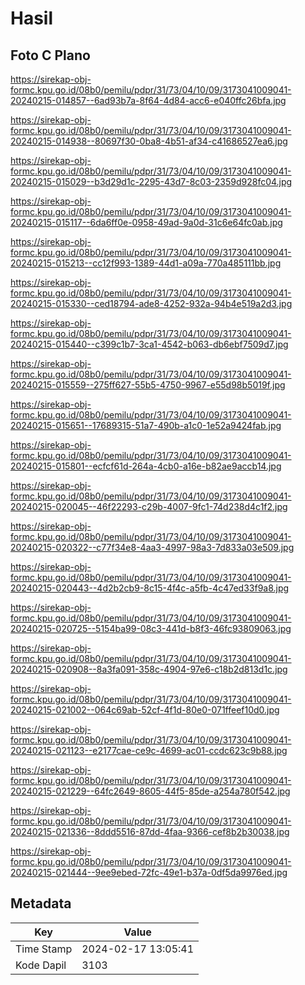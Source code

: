 # Hasil

## Foto C Plano

https://sirekap-obj-formc.kpu.go.id/08b0/pemilu/pdpr/31/73/04/10/09/3173041009041-20240215-014857--6ad93b7a-8f64-4d84-acc6-e040ffc26bfa.jpg

https://sirekap-obj-formc.kpu.go.id/08b0/pemilu/pdpr/31/73/04/10/09/3173041009041-20240215-014938--80697f30-0ba8-4b51-af34-c41686527ea6.jpg

https://sirekap-obj-formc.kpu.go.id/08b0/pemilu/pdpr/31/73/04/10/09/3173041009041-20240215-015029--b3d29d1c-2295-43d7-8c03-2359d928fc04.jpg

https://sirekap-obj-formc.kpu.go.id/08b0/pemilu/pdpr/31/73/04/10/09/3173041009041-20240215-015117--6da6ff0e-0958-49ad-9a0d-31c6e64fc0ab.jpg

https://sirekap-obj-formc.kpu.go.id/08b0/pemilu/pdpr/31/73/04/10/09/3173041009041-20240215-015213--cc12f993-1389-44d1-a09a-770a485111bb.jpg

https://sirekap-obj-formc.kpu.go.id/08b0/pemilu/pdpr/31/73/04/10/09/3173041009041-20240215-015330--ced18794-ade8-4252-932a-94b4e519a2d3.jpg

https://sirekap-obj-formc.kpu.go.id/08b0/pemilu/pdpr/31/73/04/10/09/3173041009041-20240215-015440--c399c1b7-3ca1-4542-b063-db6ebf7509d7.jpg

https://sirekap-obj-formc.kpu.go.id/08b0/pemilu/pdpr/31/73/04/10/09/3173041009041-20240215-015559--275ff627-55b5-4750-9967-e55d98b5019f.jpg

https://sirekap-obj-formc.kpu.go.id/08b0/pemilu/pdpr/31/73/04/10/09/3173041009041-20240215-015651--17689315-51a7-490b-a1c0-1e52a9424fab.jpg

https://sirekap-obj-formc.kpu.go.id/08b0/pemilu/pdpr/31/73/04/10/09/3173041009041-20240215-015801--ecfcf61d-264a-4cb0-a16e-b82ae9accb14.jpg

https://sirekap-obj-formc.kpu.go.id/08b0/pemilu/pdpr/31/73/04/10/09/3173041009041-20240215-020045--46f22293-c29b-4007-9fc1-74d238d4c1f2.jpg

https://sirekap-obj-formc.kpu.go.id/08b0/pemilu/pdpr/31/73/04/10/09/3173041009041-20240215-020322--c77f34e8-4aa3-4997-98a3-7d833a03e509.jpg

https://sirekap-obj-formc.kpu.go.id/08b0/pemilu/pdpr/31/73/04/10/09/3173041009041-20240215-020443--4d2b2cb9-8c15-4f4c-a5fb-4c47ed33f9a8.jpg

https://sirekap-obj-formc.kpu.go.id/08b0/pemilu/pdpr/31/73/04/10/09/3173041009041-20240215-020725--5154ba99-08c3-441d-b8f3-46fc93809063.jpg

https://sirekap-obj-formc.kpu.go.id/08b0/pemilu/pdpr/31/73/04/10/09/3173041009041-20240215-020908--8a3fa091-358c-4904-97e6-c18b2d813d1c.jpg

https://sirekap-obj-formc.kpu.go.id/08b0/pemilu/pdpr/31/73/04/10/09/3173041009041-20240215-021002--064c69ab-52cf-4f1d-80e0-071ffeef10d0.jpg

https://sirekap-obj-formc.kpu.go.id/08b0/pemilu/pdpr/31/73/04/10/09/3173041009041-20240215-021123--e2177cae-ce9c-4699-ac01-ccdc623c9b88.jpg

https://sirekap-obj-formc.kpu.go.id/08b0/pemilu/pdpr/31/73/04/10/09/3173041009041-20240215-021229--64fc2649-8605-44f5-85de-a254a780f542.jpg

https://sirekap-obj-formc.kpu.go.id/08b0/pemilu/pdpr/31/73/04/10/09/3173041009041-20240215-021336--8ddd5516-87dd-4faa-9366-cef8b2b30038.jpg

https://sirekap-obj-formc.kpu.go.id/08b0/pemilu/pdpr/31/73/04/10/09/3173041009041-20240215-021444--9ee9ebed-72fc-49e1-b37a-0df5da9976ed.jpg


## Metadata

| Key        | Value               |
| ---------- | ------------------- |
| Time Stamp | 2024-02-17 13:05:41 |
| Kode Dapil | 3103                |




